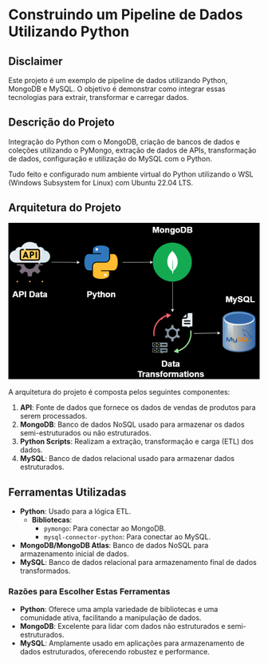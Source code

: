 # Construindo um Pipeline de Dados Utilizando Python

## Disclaimer
Este projeto é um exemplo de pipeline de dados utilizando Python, MongoDB e MySQL. O objetivo é demonstrar como integrar essas tecnologias para extrair, transformar e carregar dados.

## Descrição do Projeto
Integração do Python com o MongoDB, criação de bancos de dados e coleções utilizando o PyMongo, extração de dados de APIs, transformação de dados, configuração e utilização do MySQL com o Python.

Tudo feito e configurado num ambiente virtual do Python utilizando o WSL (Windows Subsystem for Linux) com Ubuntu 22.04 LTS.

## Arquitetura do Projeto

![Arquitetura do Projeto](pipeline-img.png)

A arquitetura do projeto é composta pelos seguintes componentes:

1. **API**: Fonte de dados que fornece os dados de vendas de produtos para serem processados.
2. **MongoDB**: Banco de dados NoSQL usado para armazenar os dados semi-estruturados ou não estruturados.
3. **Python Scripts**: Realizam a extração, transformação e carga (ETL) dos dados.
4. **MySQL**: Banco de dados relacional usado para armazenar dados estruturados.

## Ferramentas Utilizadas

- **Python**: Usado para a lógica ETL.
  - **Bibliotecas**:
    - `pymongo`: Para conectar ao MongoDB.
    - `mysql-connector-python`: Para conectar ao MySQL.
- **MongoDB/MongoDB Atlas**: Banco de dados NoSQL para armazenamento inicial de dados.
- **MySQL**: Banco de dados relacional para armazenamento final de dados transformados.

### Razões para Escolher Estas Ferramentas

- **Python**: Oferece uma ampla variedade de bibliotecas e uma comunidade ativa, facilitando a manipulação de dados.
- **MongoDB**: Excelente para lidar com dados não estruturados e semi-estruturados.
- **MySQL**: Amplamente usado em aplicações para armazenamento de dados estruturados, oferecendo robustez e performance.
